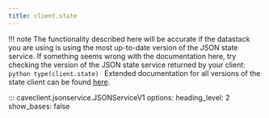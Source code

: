 ```yaml
---
title: client.state
---
```


!!! note
    The functionality described here will be accurate if the datastack you are using is using the most up-to-date version of the JSON  state service. If something seems wrong with the documentation here, try checking the version of the JSON state service returned by your client:
    ```python
    type(client.state)
    ```
    Extended documentation for all versions of the state client can be found
    [here](../extended_api/jsonservice.md).

::: caveclient.jsonservice.JSONServiceV1
    options:
        heading_level: 2
        show_bases: false

